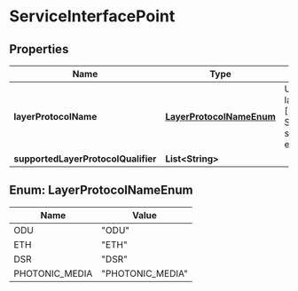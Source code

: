 
# ServiceInterfacePoint

## Properties
Name | Type | Description | Notes
------------ | ------------- | ------------- | -------------
**layerProtocolName** | [**LayerProtocolNameEnum**](#LayerProtocolNameEnum) | Usage of layerProtocolName [&gt;1]  in the ServiceInterfacePoint should be considered experimental |  [optional]
**supportedLayerProtocolQualifier** | **List&lt;String&gt;** |  |  [optional]


<a name="LayerProtocolNameEnum"></a>
## Enum: LayerProtocolNameEnum
Name | Value
---- | -----
ODU | &quot;ODU&quot;
ETH | &quot;ETH&quot;
DSR | &quot;DSR&quot;
PHOTONIC_MEDIA | &quot;PHOTONIC_MEDIA&quot;



